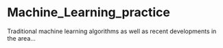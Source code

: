 # Machine_Learning_practice
Traditional machine learning algorithms as well as recent developments in the area...
